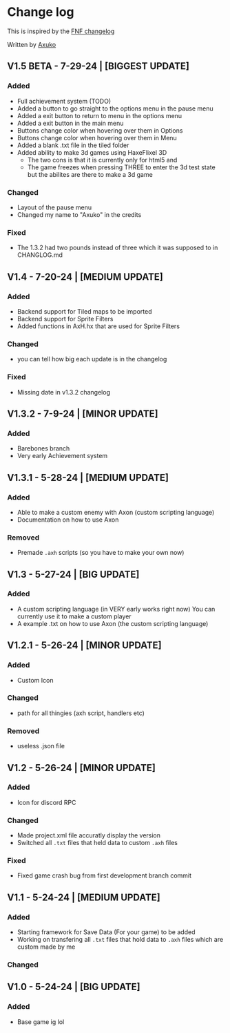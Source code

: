# Change log
This is inspired by the [FNF changelog](https://github.com/FunkinCrew/Funkin/blob/main/CHANGELOG.md?plain=1)

Written by [Axuko](https://github.com/Ethan-makes-music?tab=repositories)

## V1.5 BETA - 7-29-24 | [BIGGEST UPDATE]
### Added
- Full achievement system (TODO)
- Added a button to go straight to the options menu in the pause menu
- Added a exit button to return to menu in the options menu
- Added a exit button in the main menu
- Buttons change color when hovering over them in Options
- Buttons change color when hovering over them in Menu
- Added a blank .txt file in the tiled folder
- Added ability to make 3d games using HaxeFlixel 3D
    - The two cons is that it is currently only for html5 and
    - The game freezes when pressing THREE to enter the 3d test state but the abilites are there to make a 3d game
### Changed
- Layout of the pause menu
- Changed my name to "Axuko" in the credits
### Fixed
- The 1.3.2 had two pounds instead of three which it was supposed to in CHANGLOG.md

## V1.4 - 7-20-24 | [MEDIUM UPDATE]
### Added
- Backend support for Tiled maps to be imported
- Backend support for Sprite Filters
- Added functions in AxH.hx that are used for Sprite Filters
### Changed
- you can tell how big each update is in the changelog
### Fixed
- Missing date in v1.3.2 changelog


## V1.3.2 - 7-9-24 | [MINOR UPDATE]
### Added
- Barebones branch
- Very early Achievement system

## V1.3.1 - 5-28-24 | [MEDIUM UPDATE]
### Added
- Able to make a custom enemy with Axon (custom scripting language)
- Documentation on how to use Axon
### Removed
- Premade `.axh` scripts (so you have to make your own now)

## V1.3 - 5-27-24 | [BIG UPDATE]
### Added
- A custom scripting language (in VERY early works right now) You can currently use it to make a custom player
- A example .txt on how to use Axon (the custom scripting language)

## V1.2.1 - 5-26-24 | [MINOR UPDATE]
### Added
- Custom Icon
### Changed
- path for all thingies (axh script, handlers etc)
### Removed
- useless .json file

## V1.2 - 5-26-24 | [MINOR UPDATE]
### Added
- Icon for discord RPC
### Changed
- Made project.xml file accuratly display the version
- Switched all `.txt` files that held data to custom `.axh` files
### Fixed
- Fixed game crash bug from first development branch commit 

## V1.1 - 5-24-24 | [MEDIUM UPDATE]
### Added
- Starting framework for Save Data (For your game) to be added
- Working on transfering all `.txt` files that hold data to `.axh` files which are custom made by me
### Changed

## V1.0 - 5-24-24 | [BIG UPDATE]
### Added
- Base game ig lol
